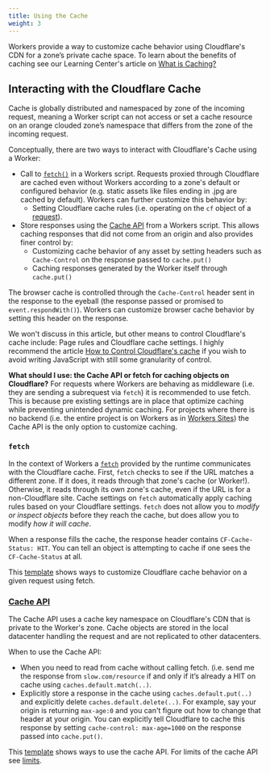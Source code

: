 ```yaml
---
title: Using the Cache
weight: 3
---
```


Workers provide a way to customize cache behavior using Cloudflare's CDN for a zone’s private cache space. To learn about the benefits of caching see our Learning Center's article on [What is Caching?](https://www.cloudflare.com/learning/cdn/what-is-caching/)

## Interacting with the Cloudflare Cache

Cache is globally distributed and namespaced by zone of the incoming request, meaning a Worker script can not access or set a cache resource on an orange clouded zone’s namespace that differs from the zone of the incoming request.

Conceptually, there are two ways to interact with Cloudflare's Cache using a Worker:

- Call to [`fetch()`](/reference/apis/fetch) in a Workers script. Requests proxied through Cloudflare are cached even without Workers according to a zone's default or configured behavior (e.g. static assets like files ending in .jpg are cached by default). Workers can further customize this behavior by:
  - Setting Cloudflare cache rules (i.e. operating on the `cf` object of a [request](/reference/apis/request/)).
- Store responses using the [Cache API](/reference/apis/cache) from a Workers script. This allows caching responses that did not come from an origin and also provides finer control by:
  - Customizing cache behavior of any asset by setting headers such as `Cache-Control` on the response passed to `cache.put()`
  - Caching responses generated by the Worker itself through `cache.put()`

The browser cache is controlled through the `Cache-Control` header sent in the response to the eyeball (the response passed or promised to `event.respondWith()`). Workers can customize browser cache behavior by setting this header on the response.

We won't discuss in this article, but other means to control Cloudflare's cache include: Page rules and Cloudflare cache settings. I highly recommend the article [How to Control Cloudflare's cache](https://support.cloudflare.com/hc/en-us/articles/202775670) if you wish to avoid writing JavaScript with still some granularity of control.

**What should I use: the Cache API or fetch for caching objects on Cloudflare?**
For requests where Workers are behaving as middleware (i.e. they are sending a subrequest via `fetch`) it is recommended to use fetch. This is because pre existing settings are in place that optimize caching while preventing unintended dynamic caching. For projects where there is no backend (i.e. the entire project is on Workers as in [Workers Sites](/sites)) the Cache API is the only option to customize caching.

### `fetch`

In the context of Workers a [`fetch`](/reference/apis/fetch) provided by the runtime communicates with the Cloudflare cache. First, `fetch` checks to see if the URL matches a different zone. If it does, it reads through that zone's cache (or Worker!). Otherwise, it reads through its own zone's cache, even if the URL is for a non-Cloudflare site. Cache settings on `fetch` automatically apply caching rules based on your Cloudflare settings. `fetch` does not allow you to _modify or inspect objects_ before they reach the cache, but does allow you to modify _how it will cache_.

When a response fills the cache, the response header contains `CF-Cache-Status: HIT`. You can tell an object is attempting to cache if one sees the `CF-Cache-Status` at all.

This [template](/templates/pages/cache_ttl) shows ways to customize Cloudflare cache behavior on a given request using fetch.

### [Cache API](/reference/apis/cache)

The Cache API uses a cache key namespace on Cloudflare's CDN that is private to the Worker's zone. Cache objects are stored in the local datacenter handling the request and are not replicated to other datacenters.

When to use the Cache API:

- When you need to read from cache without calling fetch. (i.e. send me the response from `slow.com/resource` if and only if it’s already a HIT on cache using `caches.default.match(..)`.
- Explicitly store a response in the cache using `caches.default.put(..)` and explicitly delete `caches.default.delete(..)`. For example, say your origin is returning `max-age:0` and you can't figure out how to change that header at your origin. You can explicitly tell Cloudflare to cache this response by setting `cache-control: max-age=1000` on the response passed into `cache.put()`.

This [template](/templates/pages/cache_api) shows ways to use the cache API. For limits of the cache API see [limits](/about/limits#cache-api).
